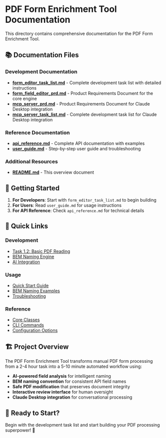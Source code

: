 # PDF Form Enrichment Tool Documentation

This directory contains comprehensive documentation for the PDF Form Enrichment Tool.

## 📚 Documentation Files

### Development Documentation
- **[form_editor_task_list.md](form_editor_task_list.md)** - Complete development task list with detailed instructions
- **[form_field_editor_prd.md](form_field_editor_prd.md)** - Product Requirements Document for the core engine
- **[mcp_server_prd.md](mcp_server_prd.md)** - Product Requirements Document for Claude Desktop integration
- **[mcp_server_task_list.md](mcp_server_task_list.md)** - Complete development task list for Claude Desktop integration

### Reference Documentation  
- **[api_reference.md](api_reference.md)** - Complete API documentation with examples
- **[user_guide.md](user_guide.md)** - Step-by-step user guide and troubleshooting

### Additional Resources
- **[README.md](README.md)** - This overview document

## 🚀 Getting Started

1. **For Developers**: Start with `form_editor_task_list.md` to begin building
2. **For Users**: Read `user_guide.md` for usage instructions  
3. **For API Reference**: Check `api_reference.md` for technical details

## 🎯 Quick Links

### Development
- [Task 1.2: Basic PDF Reading](form_editor_task_list.md#task-12-basic-pdf-reading--structure-analysis)
- [BEM Naming Engine](form_editor_task_list.md#task-21-bem-naming-rules-engine)
- [AI Integration](form_editor_task_list.md#task-22-ai-integration-openai)

### Usage
- [Quick Start Guide](user_guide.md#quick-start)
- [BEM Naming Examples](user_guide.md#bem-naming-examples)
- [Troubleshooting](user_guide.md#troubleshooting)

### Reference
- [Core Classes](api_reference.md#core-classes)
- [CLI Commands](api_reference.md#cli-commands)
- [Configuration Options](api_reference.md#configuration)

## 🏗️ Project Overview

The PDF Form Enrichment Tool transforms manual PDF form processing from a 2-4 hour task into a 5-10 minute automated workflow using:

- **AI-powered field analysis** for intelligent naming
- **BEM naming convention** for consistent API field names
- **Safe PDF modification** that preserves document integrity
- **Interactive review interface** for human oversight
- **Claude Desktop integration** for conversational processing

## 🎉 Ready to Start?

Begin with the development task list and start building your PDF processing superpower! 🚀
